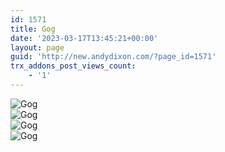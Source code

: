 ```yaml
---
id: 1571
title: Gog
date: '2023-03-17T13:45:21+00:00'
layout: page
guid: 'http://new.andydixon.com/?page_id=1571'
trx_addons_post_views_count:
    - '1'
---
```


![Gog](https://i0.wp.com/assets.g8x2.ldn.idrivee2-23.com/posters/Gog%2001.jpg?w=1200&ssl=1 "Gog")  
![Gog](https://i0.wp.com/assets.g8x2.ldn.idrivee2-23.com/posters/Gog%2002.jpg?w=1200&ssl=1 "Gog")  
![Gog](https://i0.wp.com/assets.g8x2.ldn.idrivee2-23.com/posters/Gog%2003.jpg?w=1200&ssl=1 "Gog")  
![Gog](https://i0.wp.com/assets.g8x2.ldn.idrivee2-23.com/posters/Gog%2004.jpg?w=1200&ssl=1 "Gog")